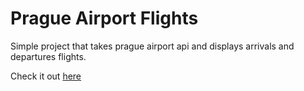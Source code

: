 # Prague Airport Flights

Simple project that takes prague airport api and displays
arrivals and departures flights.

Check it out [here](https://ortieez.github.io/PragueAirportFlights/)